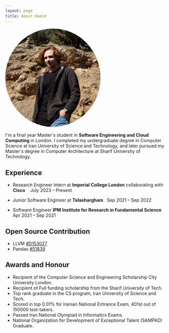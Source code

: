 ```yaml
---
layout: page
title: About Hamid
---
```

<img src="https://raw.githubusercontent.com/HamidrezaSK/HamidrezaSK.github.io/master/images/avatar.jpg" class="align-right" style="border-radius: 50%;" width="300" alt="">

I'm a final year Master's student in **Software Engineering and Cloud Computing** in London. I completed my undergraduate degree in Computer Science at Iran University of Science and Technology, and later pursued my Master's degree in Computer Architecture at Sharif University of Technology. 

## Experience
- Research Engineer Intern at **Imperial College London** collaborating with **Cisco** &nbsp; &nbsp;July 2023 – Present

- Junior Software Engineer at **Talashargham** &nbsp; Sep 2021 – Sep 2022

- Software Engineer **IPM Institute for Research in Fundamental Science** &nbsp; Apr 2021 – Sep 2021
  

## Open Source Contribution
* LLVM [#D153027](https://reviews.llvm.org/D153027)
* Pandas [#51839](https://github.com/pandas-dev/pandas/issues/51839)

## Awards and Honour
* Recipient of the Computer Science and Engineering Scholarship City University London.
* Recipient of Full funding scholarship from the Sharif University of Tech.
* Top rank graduate in the CS program, Iran University of Science and Tech.
* Scored in top 0.01% for Iranian National Entrance Exam, 401st out of 150000 test-takers.
* Passed Iran National Olympiad in Informatics Exams.
* National Organization for Development of Exceptional Talent (SAMPAD) Graduate.
